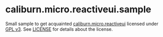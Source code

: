 caliburn.micro.reactiveui.sample
================================

Small sample to get acquainted [caliburn.micro.reactiveui](https://github.com/dchaib/Caliburn.Micro.ReactiveUI) 
licensed under [GPL v3](http://www.gnu.org/licenses/gpl.html). See [LICENSE](https://github.com/basbossink/caliburn.micro.reactiveui.sample/raw/master/LICENSE) for details about the license.
